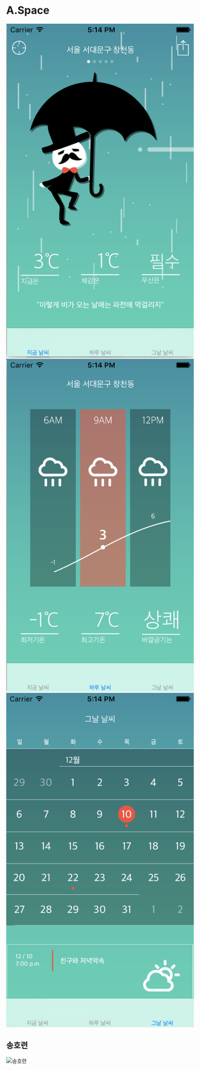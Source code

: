 # A.Space

![GentleWeather Screenshot1](https://raw.githubusercontent.com/CodersHigh/IIDCatalog2015/master/YeinJo/GentleWeatherPresentation/gentleScreenshot1.png)
![GentleWeather Screenshot2](https://raw.githubusercontent.com/CodersHigh/IIDCatalog2015/master/YeinJo/GentleWeatherPresentation/gentleScreenshot2.png)
![GentleWeather Screenshot3](https://raw.githubusercontent.com/CodersHigh/IIDCatalog2015/master/YeinJo/GentleWeatherPresentation/gentleScreenshot3.png)


## 송호련
![송호련](http://yonseiiid.com/images/people/students/2012/2012HoryunSong.png)